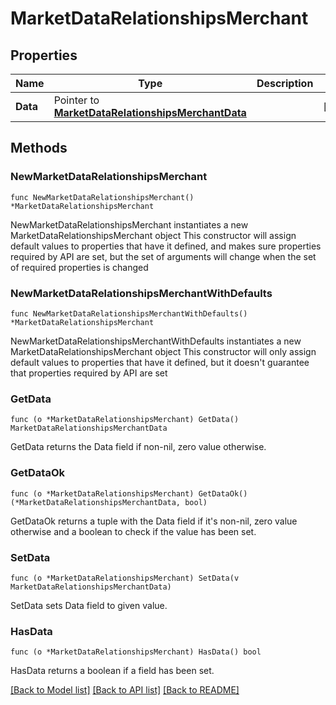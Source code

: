 # MarketDataRelationshipsMerchant

## Properties

Name | Type | Description | Notes
------------ | ------------- | ------------- | -------------
**Data** | Pointer to [**MarketDataRelationshipsMerchantData**](MarketDataRelationshipsMerchantData.md) |  | [optional] 

## Methods

### NewMarketDataRelationshipsMerchant

`func NewMarketDataRelationshipsMerchant() *MarketDataRelationshipsMerchant`

NewMarketDataRelationshipsMerchant instantiates a new MarketDataRelationshipsMerchant object
This constructor will assign default values to properties that have it defined,
and makes sure properties required by API are set, but the set of arguments
will change when the set of required properties is changed

### NewMarketDataRelationshipsMerchantWithDefaults

`func NewMarketDataRelationshipsMerchantWithDefaults() *MarketDataRelationshipsMerchant`

NewMarketDataRelationshipsMerchantWithDefaults instantiates a new MarketDataRelationshipsMerchant object
This constructor will only assign default values to properties that have it defined,
but it doesn't guarantee that properties required by API are set

### GetData

`func (o *MarketDataRelationshipsMerchant) GetData() MarketDataRelationshipsMerchantData`

GetData returns the Data field if non-nil, zero value otherwise.

### GetDataOk

`func (o *MarketDataRelationshipsMerchant) GetDataOk() (*MarketDataRelationshipsMerchantData, bool)`

GetDataOk returns a tuple with the Data field if it's non-nil, zero value otherwise
and a boolean to check if the value has been set.

### SetData

`func (o *MarketDataRelationshipsMerchant) SetData(v MarketDataRelationshipsMerchantData)`

SetData sets Data field to given value.

### HasData

`func (o *MarketDataRelationshipsMerchant) HasData() bool`

HasData returns a boolean if a field has been set.


[[Back to Model list]](../README.md#documentation-for-models) [[Back to API list]](../README.md#documentation-for-api-endpoints) [[Back to README]](../README.md)


